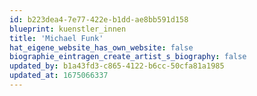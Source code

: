 ```yaml
---
id: b223dea4-7e77-422e-b1dd-ae8bb591d158
blueprint: kuenstler_innen
title: 'Michael Funk'
hat_eigene_website_has_own_website: false
biographie_eintragen_create_artist_s_biography: false
updated_by: b1a43fd3-c865-4122-b6cc-50cfa81a1985
updated_at: 1675066337
---
```

